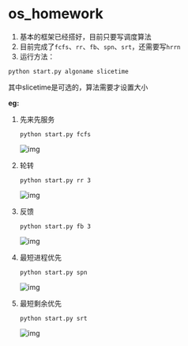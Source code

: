 os_homework
===========

1. 基本的框架已经搭好，目前只要写调度算法
2. 目前完成了`fcfs`、`rr`、`fb`、`spn`、`srt`，还需要写`hrrn`
3. 运行方法：

```{sh}
python start.py algoname slicetime 
```

其中slicetime是可选的，算法需要才设置大小

**eg:**

1. 先来先服务

    ```{sh}
    python start.py fcfs
    ```

    ![img](https://github.com/panhzh3/os_homework/raw/master/pic/fcfs.png)


2. 轮转

    ```{sh}
    python start.py rr 3
    ```

    ![img](https://github.com/panhzh3/os_homework/raw/master/pic/rr-3.png)


3. 反馈
    ```{sh}
    python start.py fb 3
    ```

    ![img](https://github.com/panhzh3/os_homework/raw/master/pic/fb-3.png)

    
4. 最短进程优先
    ```{sh}
    python start.py spn

    ```

    ![img](https://github.com/panhzh3/os_homework/raw/master/pic/spn.png)

    
5. 最短剩余优先
    ```{sh}
    python start.py srt

    ```

    ![img](https://github.com/panhzh3/os_homework/raw/master/pic/srt.png)
    
